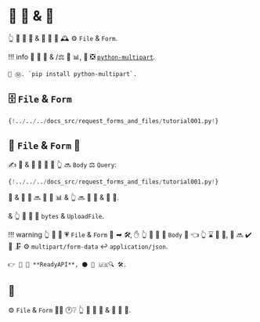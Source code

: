 # 📨 📨 &amp; 📁

👆 💪 🔬 📁 &amp; 📨 🏑 🎏 🕰 ⚙️ `File` &amp; `Form`.

!!! info
    📨 📂 📁 &amp; /⚖️ 📨 📊, 🥇 ❎ <a href="https://github.com/Kludex/python-multipart" class="external-link" target="_blank">`python-multipart`</a>.

    🤶 Ⓜ. `pip install python-multipart`.

## 🗄 `File` &amp; `Form`

```Python hl_lines="1"
{!../../../docs_src/request_forms_and_files/tutorial001.py!}
```

## 🔬 `File` &amp; `Form` 🔢

✍ 📁 &amp; 📨 🔢 🎏 🌌 👆 🔜 `Body` ⚖️ `Query`:

```Python hl_lines="8"
{!../../../docs_src/request_forms_and_files/tutorial001.py!}
```

📁 &amp; 📨 🏑 🔜 📂 📨 📊 &amp; 👆 🔜 📨 📁 &amp; 📨 🏑.

&amp; 👆 💪 📣 📁 `bytes` &amp; `UploadFile`.

!!! warning
    👆 💪 📣 💗 `File` &amp; `Form` 🔢 *➡ 🛠️*, ✋️ 👆 💪 🚫 📣 `Body` 🏑 👈 👆 ⌛ 📨 🎻, 📨 🔜 ✔️ 💪 🗜 ⚙️ `multipart/form-data` ↩️ `application/json`.

    👉 🚫 🚫 **ReadyAPI**, ⚫️ 🍕 🇺🇸🔍 🛠️.

## 🌃

⚙️ `File` &amp; `Form` 👯‍♂️ 🕐❔ 👆 💪 📨 💽 &amp; 📁 🎏 📨.
